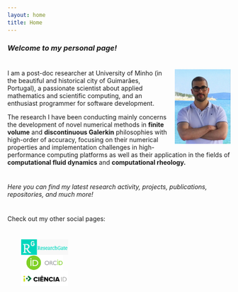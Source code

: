 ```yaml
---
layout: home
title: Home
---
```


### _Welcome to my personal page!_

<p style="margin-bottom:1cm;"></p>

<img style="float:right; width:9em; margin-left:1em; margin-bottom:1em" src="public/photo.jpg">

I am a post-doc researcher at University of Minho (in the beautiful and historical city of Guimarães, Portugal), a passionate scientist about applied mathematics and scientific computing, and an enthusiast programmer for software development.

The research I have been conducting mainly concerns the development of novel numerical methods in **finite volume** and **discontinuous Galerkin** philosophies with high-order of accuracy, focusing on their numerical properties and implementation challenges in high-performance computing platforms as well as their application in the fields of **computational fluid dynamics** and **computational rheology.**

<p style="margin-bottom:1cm;"></p>

_Here you can find my latest research activity, projects, publications, repositories, and much more!_

<p style="margin-bottom:1cm;"></p>

<p style="margin-bottom:1cm;">
  <font size="smaller">
    Check out my other social pages:
  </font>
</p>

<div class="row">
  <div class="column" style="width:33.33%;">
    <a href="https://www.researchgate.net/profile/ricardo-costa-21">
      <img style="height:2.5em; display:block; margin-left:auto; margin-right:auto;" src="public/researchgate.png">
    </a>
  </div>
  <div class="column" style="width:33.33%;">
    <a href="https://orcid.org/0000-0002-1904-8317">
      <img style="height:2.5em; display:block; margin-left:auto; margin-right:auto;" src="public/orcid.png">
    </a>
  </div>
  <div class="column" style="width:33.33%;">
    <a href="https://www.cienciavitae.pt/2F14-5623-03EB">
      <img style="height:2.5em; display:block; margin-left:auto; margin-right:auto;" src="public/cienciaid.png">
    </a>
  </div>
</div>
